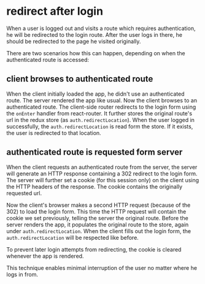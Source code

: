 # redirect after login

When a user is logged out and visits a route which requires authentication,
he will be redirected to the login route.
After the user logs in there, he should be redirected to the page he visited originally.

There are two scenarios how this can happen, depending on when the authenticated route is accessed:

## client browses to authenticated route
When the client initially loaded the app, he didn't use an authenticated route.
The server rendered the app like usual. Now the client browses to an authenticated route.
The client-side router redirects to the login form using the `onEnter` handler from react-router.
It further stores the original route's url in the redux store (as `auth.redirectLocation`).
When the user logged in successfully, the `auth.redirectLocation` is read form the store.
If it exists, the user is redirected to that location.

## authenticated route is requested form server
When the client requests an authenticated route from the server, the server
will generate an HTTP response containing a 302 redirect to the login form.
The server will further set a cookie (for this session only) on the client using the HTTP headers of the response.
The cookie contains the originally requested url.

Now the client's browser makes a second HTTP request (because of the 302) to load the login form.
This time the HTTP request will contain the cookie we set previously, telling the server the original route.
Before the server renders the app, it populates the original route to the store, again under `auth.redirectLocation`.
When the client fills out the login form, the `auth.redirectLocation` will be respected like before.

To prevent later login attempts from redirecting, the cookie is cleared whenever the app is rendered.


This technique enables minimal interruption of the user no matter where he logs in from.
